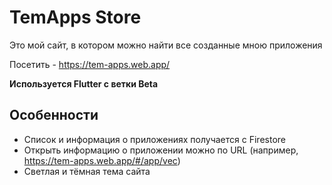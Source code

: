 # TemApps Store

Это мой сайт, в котором можно найти все созданные мною приложения

Посетить - https://tem-apps.web.app/

**Используется Flutter с ветки Beta**

## Особенности
* Список и информация о приложениях получается с Firestore
* Открыть информацию о приложении можно по URL (например, https://tem-apps.web.app/#/app/vec)
* Светлая и тёмная тема сайта
